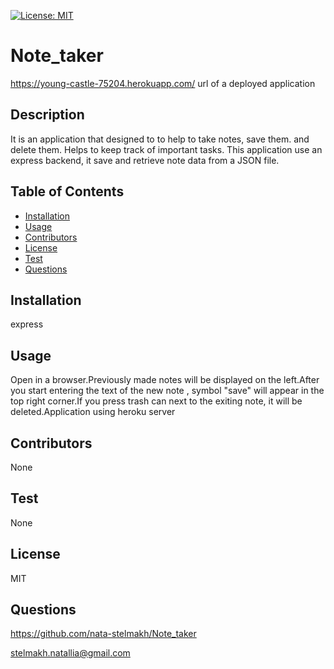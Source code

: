  
  [![License: MIT](https://img.shields.io/badge/License-MIT-yellow.svg)](https://opensource.org/licenses/MIT)
  # Note_taker

  https://young-castle-75204.herokuapp.com/
  url of a deployed application
  


  ## Description 
  
  It is an application that designed to to help to take notes, save them. and delete them.
  Helps to keep track of important tasks.
  This application use an express backend, it save and retrieve note data from a JSON file.
  

  ## Table of Contents  
  * [Installation](#installation)
  * [Usage](#usage)
  * [Contributors](#contibutors)
  * [License](#license)
  * [Test](#test)
  * [Questions](#questions)
  
  ## Installation 
  
  express

  ## Usage
  
  Open in a browser.Previously made notes will be displayed on the left.After you start entering the text of the new note , symbol "save" will appear in the top right corner.If you press trash can next to the exiting note, it will be deleted.Application using heroku server

  ## Contributors
  
  None

  ## Test
  
  None  

  ## License
  
  MIT

  ## Questions
  
  

  https://github.com/nata-stelmakh/Note_taker
  
  stelmakh.natallia@gmail.com

